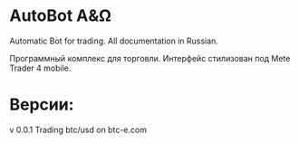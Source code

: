 AutoBot Α&Ω
=======
Automatic Bot for trading. All documentation in Russian.

Программный комплекс для торговли. Интерфейс стилизован под Mete Trader 4 mobile.

Версии:
====
v 0.0.1 Trading btc/usd on btc-e.com
